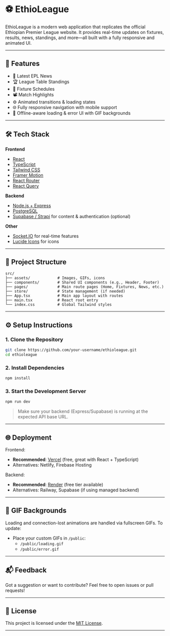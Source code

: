 # ⚽ EthioLeague

EthioLeague is a modern web application that replicates the official Ethiopian Premier League website. It provides real-time updates on fixtures, results, news, standings, and more—all built with a fully responsive and animated UI.

---

## 🚀 Features

- 📰 Latest EPL News  
- 🏆 League Table Standings  
- 📆 Fixture Schedules  
- 📽️ Match Highlights  
- ⚙️ Animated transitions & loading states  
- 🌐 Fully responsive navigation with mobile support  
- 📶 Offline-aware loading & error UI with GIF backgrounds  

---

## 🛠️ Tech Stack

**Frontend**
- [React](https://reactjs.org/)
- [TypeScript](https://www.typescriptlang.org/)
- [Tailwind CSS](https://tailwindcss.com/)
- [Framer Motion](https://www.framer.com/motion/)
- [React Router](https://reactrouter.com/)
- [React Query](https://tanstack.com/query/v4)

**Backend**
- [Node.js + Express](https://expressjs.com/)
- [PostgreSQL](https://www.postgresql.org/)
- [Supabase / Strapi](https://supabase.com/) for content & authentication (optional)

**Other**
- [Socket.IO](https://socket.io/) for real-time features  
- [Lucide Icons](https://lucide.dev/) for icons  

---

## 📁 Project Structure

```
src/
├── assets/            # Images, GIFs, icons
├── components/        # Shared UI components (e.g., Header, Footer)
├── pages/             # Main route pages (Home, Fixtures, News, etc.)
├── store/             # State management (if needed)
├── App.tsx            # Main app layout with routes
├── main.tsx           # React root entry
└── index.css          # Global Tailwind styles
```

---

## ⚙️ Setup Instructions

### 1. Clone the Repository

```bash
git clone https://github.com/your-username/ethioleague.git
cd ethioleague
```

### 2. Install Dependencies

```bash
npm install
```

### 3. Start the Development Server

```bash
npm run dev
```

> Make sure your backend (Express/Supabase) is running at the expected API base URL.

---

## 🌐 Deployment

Frontend:
- **Recommended**: [Vercel](https://vercel.com/) (free, great with React + TypeScript)  
- Alternatives: Netlify, Firebase Hosting  

Backend:
- **Recommended**: [Render](https://render.com/) (free tier available)  
- Alternatives: Railway, Supabase (if using managed backend)  

---

## 📸 GIF Backgrounds

Loading and connection-lost animations are handled via fullscreen GIFs. To update:

- Place your custom GIFs in `/public`:
  - `/public/loading.gif`
  - `/public/error.gif`

---

## 📬 Feedback

Got a suggestion or want to contribute? Feel free to open issues or pull requests!

---

## 📝 License

This project is licensed under the [MIT License](LICENSE).

---

